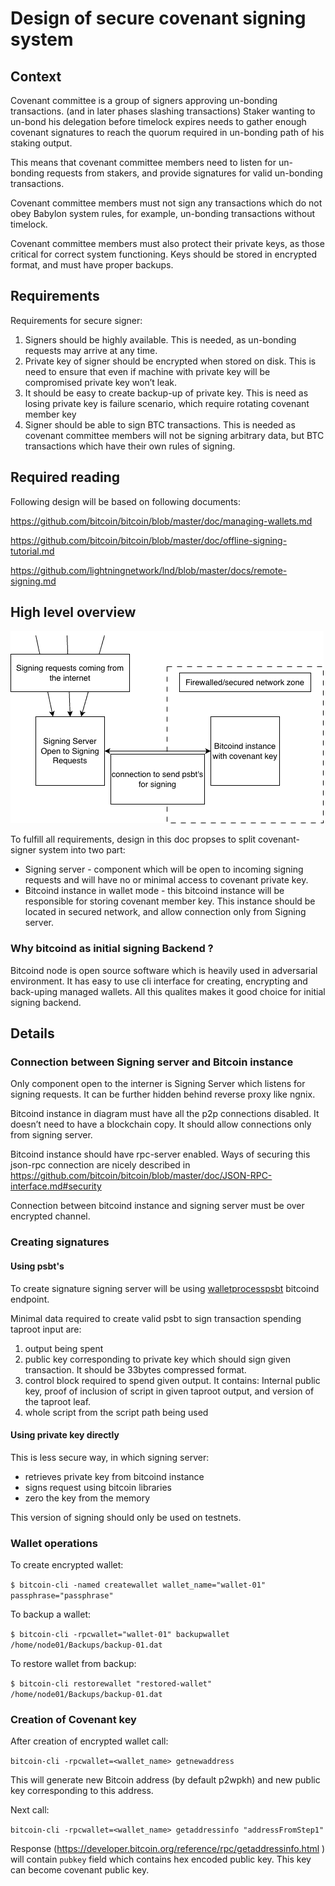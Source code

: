 # Design of secure covenant signing system

## Context

Covenant committee is a group of signers approving un-bonding transactions.
(and in later phases slashing transactions)
Staker wanting to un-bond his delegation before timelock expires needs to gather
enough covenant signatures to reach the quorum required in un-bonding path of his
staking output.

This means that covenant committee members need to listen for un-bonding requests
from stakers, and provide signatures for valid un-bonding transactions.

Covenant committee members must not sign any transactions which do not obey
Babylon system rules, for example, un-bonding transactions without timelock.

Covenant committee members must also protect their private keys, as those critical
for correct system functioning. Keys should be stored in encrypted format, and
must have proper backups.


## Requirements

Requirements for secure signer:

1. Signers should be highly available. This is needed, as un-bonding requests
may arrive at any time.
2. Private key of signer should be encrypted when stored on disk. This is need
to ensure that even if machine with private key will be compromised private key
won’t leak.
3. It should be easy to create backup-up of private key. This is need as losing
private key is failure scenario, which require rotating covenant member key
4. Signer should be able to sign BTC transactions. This is needed as covenant
committee members will not be signing arbitrary data, but BTC transactions which
have their own rules of signing.

## Required reading

Following design will be based on following documents:

https://github.com/bitcoin/bitcoin/blob/master/doc/managing-wallets.md

https://github.com/bitcoin/bitcoin/blob/master/doc/offline-signing-tutorial.md

https://github.com/lightningnetwork/lnd/blob/master/docs/remote-signing.md


## High level overview

![diagram](/docs/diagram.png)

To fulfill all requirements, design in this doc propses to split covenant-signer
system into two part:
- Signing server - component which will be open to incoming signing requests and
will have no or minimal access to covenant private key.
- Bitcoind instance in wallet mode - this bitcoind instance will be responsible
for storing covenant member key. This instance should be located in secured
network, and allow connection only from Signing server.

### Why bitcoind as initial signing Backend ?

Bitcoind node is open source software which is heavily used in adversarial
environment. It has easy to use cli interface for creating, encrypting and
back-uping managed wallets. All this qualites makes it good choice for initial
signing backend.


## Details

### Connection between Signing server and Bitcoin instance

Only component open to the interner is Signing Server which listens for
signing requests. It can be further hidden behind reverse proxy like ngnix.

Bitcoind instance in diagram must have all the p2p connections disabled. It
doesn’t need to have a blockchain copy. It should allow  connections only
from signing server.

Bitcoind instance should have rpc-server enabled. Ways of securing this json-rpc
connection are nicely described in https://github.com/bitcoin/bitcoin/blob/master/doc/JSON-RPC-interface.md#security

Connection between bitcoind instance and signing server must be over encrypted
channel.


### Creating signatures

#### Using psbt's

To create signature signing server will be using [walletprocesspsbt](
https://developer.bitcoin.org/reference/rpc/walletprocesspsbt.html#walletprocesspsbt)
bitcoind endpoint.

Minimal data required to create valid psbt to sign transaction spending taproot
input are:

1. output being spent
2. public key corresponding to private key which should sign given transaction.
It should be 33bytes compressed format.
3. control block required to spend given output. It contains: Internal public
key, proof of inclusion of script in given taproot output, and version of the
taproot leaf.
4. whole script from the script path being used

#### Using private key directly

This is less secure way, in which signing server:
- retrieves private key from bitcoind instance
- signs request using bitcoin libraries
- zero the key from the memory

This version of signing should only be used on testnets.

### Wallet operations

To create encrypted wallet:

`$ bitcoin-cli -named createwallet wallet_name="wallet-01" passphrase="passphrase"`

To backup a wallet:

`$ bitcoin-cli -rpcwallet="wallet-01" backupwallet /home/node01/Backups/backup-01.dat`

To restore wallet from backup:

`$ bitcoin-cli restorewallet "restored-wallet" /home/node01/Backups/backup-01.dat`

### Creation of Covenant key

After creation of encrypted wallet call:

`bitcoin-cli -rpcwallet=<wallet_name> getnewaddress`

This will generate new Bitcoin address (by default p2wpkh) and new public key
corresponding to this address.

Next call:

`bitcoin-cli -rpcwallet=<wallet_name> getaddressinfo "addressFromStep1"`

Response (https://developer.bitcoin.org/reference/rpc/getaddressinfo.html ) will
contain `pubkey` field which contains hex encoded public key.
This key can become covenant public key.

